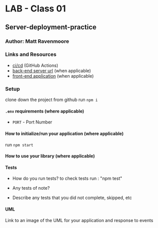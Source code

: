 # LAB - Class 01

## Server-deployment-practice

### Author: Matt Ravenmoore

### Links and Resources

- [ci/cd](https://github.com/ravenmoore-401-JS/server-deployment-practice/actions) (GitHub Actions)
- [back-end server url](https://ravenmoore-server-deploy-dev.herokuapp.com/) (when applicable)
- [front-end application](http://xyz.com) (when applicable)

### Setup

clone down the project from github
run `npm i`

#### `.env` requirements (where applicable)

- `PORT` - Port Number

#### How to initialize/run your application (where applicable)

run `npm start`

#### How to use your library (where applicable)

#### Tests

- How do you run tests?
to check tests run : "npm test"

- Any tests of note?
- Describe any tests that you did not complete, skipped, etc

#### UML

Link to an image of the UML for your application and response to events
